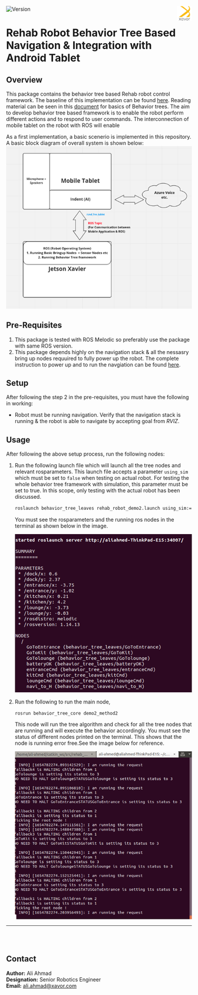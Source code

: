 ![Version](https://img.shields.io/badge/MRR-XAVOR-yellow)<img align="right" src="images/xavor.png" width="40" height="40">  
# Rehab Robot Behavior Tree Based Navigation & Integration with Android Tablet


## Overview
This package contains the behavior tree based Rehab robot control framework. The baseline of this implementation can be found [here](https://github.com/miccol/ROS-Behavior-Tree.git). Reading material can be seen in this [document](/home/ali-ahmed/catkin_ws/src/rehab_bt/BTUserManual.pdf) for basics of Behavior trees. The aim to develop behavior tree based framework is to enable the robot perform different actions and to respond to user commands. The interconnection of mobile tablet on the robot with ROS will enable 


As a first implementation, a basic scenerio is implemented in this repository. A basic block diagram of overall system is shown below:
![overall-system-image](images/Basic_comm_concept.png)



## Pre-Requisites

1. This package is tested with ROS Melodic so preferably use the package with same ROS version.
2. This package depends highly on the navigation stack & all the nessasry bring up nodes requuired to fully power up the robot. The complete instruction to power up and to run the navgiation can be found [here](https://github.com/Xavorcorp/Rehabbot-EETeam.git).


## Setup 

After following the step 2 in the pre-requisites, you must have the following in working:

* Robot must be running navigation. Verify that the navigation stack is running & the robot is able to navigate by accepting goal from *RVIZ*. 



## Usage 
After following the above setup process, run the following nodes: 

1. Run the following launch file which will launch all the tree nodes and relevant rosparameters. This launch file accepts a parameter ```using_sim``` which must be set to ```false``` when testing on actual robot. For testing the whole behavior tree framework with simulation, this parameter must be set to true. In this scope, only testing with the actual robot has been discussed. 

   ```bash 
   roslaunch behavior_tree_leaves rehab_robot_demo2.launch using_sim:=false
   ``` 
   You must see the rosparameters and the running ros nodes in the terminal as shown below in the image. 

   ![roslaunch_tree_nodes](images/running_tree_launch.png)


2. Run the following to run the main node, 
   
   ```bash 
   rosrun behavior_tree_core demo2_method2 
   ```
   This node will run the tree algorithm and check for all the tree nodes that are running and will execute the behavior accordingly. You must see the status of different nodes printed on the terminal. This shows that the node is running error free.See the image below for reference. 
   
   ![roslaunch_tree_nodes](images/tree_running.png)
   

   


___
<br></br>

## Contact
**Author:** Ali Ahmad  <br/>
**Designation:** Senior Robotics Engineer <br/>
**Email:** ali.ahmad@xavor.com <br/>